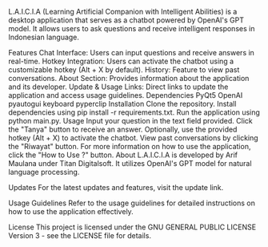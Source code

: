 L.A.I.C.I.A (Learning Artificial Companion with Intelligent Abilities) is a desktop application that serves as a chatbot powered by OpenAI's GPT model. It allows users to ask questions and receive intelligent responses in Indonesian language.

Features
Chat Interface: Users can input questions and receive answers in real-time.
Hotkey Integration: Users can activate the chatbot using a customizable hotkey (Alt + X by default).
History: Feature to view past conversations.
About Section: Provides information about the application and its developer.
Update & Usage Links: Direct links to update the application and access usage guidelines.
Dependencies
PyQt5
OpenAI
pyautogui
keyboard
pyperclip
Installation
Clone the repository.
Install dependencies using pip install -r requirements.txt.
Run the application using python main.py.
Usage
Input your question in the text field provided.
Click the "Tanya" button to receive an answer.
Optionally, use the provided hotkey (Alt + X) to activate the chatbot.
View past conversations by clicking the "Riwayat" button.
For more information on how to use the application, click the "How to Use ?" button.
About
L.A.I.C.I.A is developed by Arif Maulana under Titan Digitalsoft. It utilizes OpenAI's GPT model for natural language processing.

Updates
For the latest updates and features, visit the update link.

Usage Guidelines
Refer to the usage guidelines for detailed instructions on how to use the application effectively.

License
This project is licensed under the   GNU GENERAL PUBLIC LICENSE Version 3 - see the LICENSE file for details.
